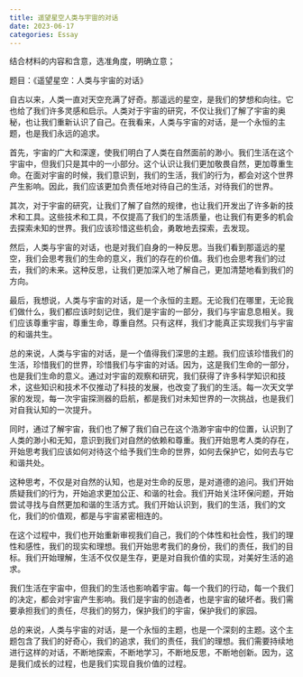 ```yaml
---
title: 遥望星空人类与宇宙的对话
date: 2023-06-17
categories: Essay
---
```


结合材料的内容和含意，选准角度，明确立意；

题目：《遥望星空：人类与宇宙的对话》

自古以来，人类一直对天空充满了好奇。那遥远的星空，是我们的梦想和向往。它也给了我们许多灵感和启示。人类对于宇宙的研究，不仅让我们了解了宇宙的奥秘，也让我们重新认识了自己。在我看来，人类与宇宙的对话，是一个永恒的主题，也是我们永远的追求。

首先，宇宙的广大和深邃，使我们明白了人类在自然面前的渺小。我们生活在这个宇宙中，但我们只是其中的一小部分。这个认识让我们更加敬畏自然，更加尊重生命。在面对宇宙的时候，我们意识到，我们的生活，我们的行为，都会对这个世界产生影响。因此，我们应该更加负责任地对待自己的生活，对待我们的世界。

其次，对于宇宙的研究，让我们了解了自然的规律，也让我们开发出了许多新的技术和工具。这些技术和工具，不仅提高了我们的生活质量，也让我们有更多的机会去探索未知的世界。我们应该珍惜这些机会，勇敢地去探索，去发现。

然后，人类与宇宙的对话，也是对我们自身的一种反思。当我们看到那遥远的星空，我们会思考我们的生命的意义，我们的存在的价值。我们也会思考我们的过去，我们的未来。这种反思，让我们更加深入地了解自己，更加清楚地看到我们的方向。

最后，我想说，人类与宇宙的对话，是一个永恒的主题。无论我们在哪里，无论我们做什么，我们都应该时刻记住，我们是宇宙的一部分，我们与宇宙息息相关。我们应该尊重宇宙，尊重生命，尊重自然。只有这样，我们才能真正实现我们与宇宙的和谐共生。

总的来说，人类与宇宙的对话，是一个值得我们深思的主题。我们应该珍惜我们的生活，珍惜我们的世界，珍惜我们与宇宙的对话。因为，这是我们生命的一部分，也是我们生命的意义。通过对宇宙的观察和研究，我们获得了许多科学知识和技术，这些知识和技术不仅推动了科技的发展，也改变了我们的生活。每一次天文学家的发现，每一次宇宙探测器的启航，都是我们对未知世界的一次挑战，也是我们对自我认知的一次提升。

同时，通过了解宇宙，我们也了解了我们自己在这个浩渺宇宙中的位置，认识到了人类的渺小和无知，意识到我们对自然的依赖和尊重。我们开始思考人类的存在，开始思考我们应该如何对待这个给予我们生命的世界，如何去保护它，如何去与它和谐共处。

这种思考，不仅是对自然的认知，也是对生命的反思，是对道德的追问。我们开始质疑我们的行为，开始追求更加公正、和谐的社会。我们开始关注环保问题，开始尝试寻找与自然更加和谐的生活方式。我们开始认识到，我们的生活，我们的文化，我们的价值观，都是与宇宙紧密相连的。

在这个过程中，我们也开始重新审视我们自己，我们的个体性和社会性，我们的理性和感性，我们的现实和理想。我们开始思考我们的身份，我们的责任，我们的目标。我们开始理解，生活不仅仅是生存，更是对自我价值的实现，对美好生活的追求。

我们生活在宇宙中，但我们的生活也影响着宇宙。每一个我们的行动，每一个我们的决定，都会对宇宙产生影响。我们是宇宙的创造者，也是宇宙的破坏者。我们需要承担我们的责任，尽我们的努力，保护我们的宇宙，保护我们的家园。

总的来说，人类与宇宙的对话，是一个永恒的主题，也是一个深刻的主题。这个主题包含了我们的好奇心，我们的追求，我们的责任，我们的理想。我们需要持续地进行这样的对话，不断地探索，不断地学习，不断地反思，不断地创新。因为，这是我们成长的过程，也是我们实现自我价值的过程。